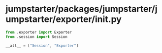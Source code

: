 # jumpstarter/packages/jumpstarter/jumpstarter/exporter/__init__.py

```python
from .exporter import Exporter
from .session import Session

__all__ = ["Session", "Exporter"]

```